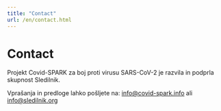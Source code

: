 ```yaml
---
title: "Contact"
url: /en/contact.html
---
```


# Contact

Projekt Covid-SPARK za boj proti virusu SARS-CoV-2 je razvila in podprla skupnost Sledilnik.

Vprašanja in predloge lahko pošljete na: info@covid-spark.info ali info@sledilnik.org